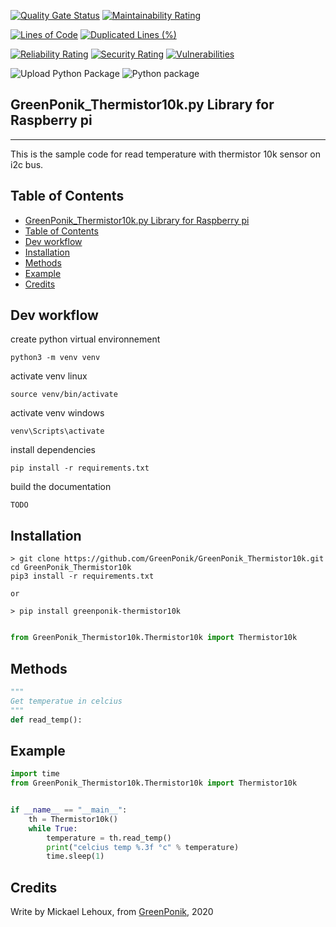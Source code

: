 [![Quality Gate Status](https://sonarcloud.io/api/project_badges/measure?project=GreenPonik_GreenPonik_Thermistor10k&metric=alert_status)](https://sonarcloud.io/dashboard?id=GreenPonik_GreenPonik_Thermistor10k)
[![Maintainability Rating](https://sonarcloud.io/api/project_badges/measure?project=GreenPonik_GreenPonik_Thermistor10k&metric=sqale_rating)](https://sonarcloud.io/dashboard?id=GreenPonik_GreenPonik_Thermistor10k)

[![Lines of Code](https://sonarcloud.io/api/project_badges/measure?project=GreenPonik_GreenPonik_Thermistor10k&metric=ncloc)](https://sonarcloud.io/dashboard?id=GreenPonik_GreenPonik_Thermistor10k)
[![Duplicated Lines (%)](https://sonarcloud.io/api/project_badges/measure?project=GreenPonik_GreenPonik_Thermistor10k&metric=duplicated_lines_density)](https://sonarcloud.io/dashboard?id=GreenPonik_GreenPonik_Thermistor10k)

[![Reliability Rating](https://sonarcloud.io/api/project_badges/measure?project=GreenPonik_GreenPonik_Thermistor10k&metric=reliability_rating)](https://sonarcloud.io/dashboard?id=GreenPonik_GreenPonik_Thermistor10k)
[![Security Rating](https://sonarcloud.io/api/project_badges/measure?project=GreenPonik_GreenPonik_Thermistor10k&metric=security_rating)](https://sonarcloud.io/dashboard?id=GreenPonik_GreenPonik_Thermistor10k)
[![Vulnerabilities](https://sonarcloud.io/api/project_badges/measure?project=GreenPonik_GreenPonik_Thermistor10k&metric=vulnerabilities)](https://sonarcloud.io/dashboard?id=GreenPonik_GreenPonik_Thermistor10k)


![Upload Python Package](https://github.com/GreenPonik/GreenPonik_Thermistor10k/workflows/Upload%20Python%20Package/badge.svg?event=release)
![Python package](https://github.com/GreenPonik/GreenPonik_Thermistor10k/workflows/Python%20package/badge.svg?event=push)


## GreenPonik_Thermistor10k.py Library for Raspberry pi
---------------------------------------------------------
This is the sample code for read temperature with thermistor 10k sensor on i2c bus.


## Table of Contents

- [GreenPonik_Thermistor10k.py Library for Raspberry pi](#greenponikthermistor10kpy-library-for-raspberry-pi)
- [Table of Contents](#table-of-contents)
- [Dev workflow](#dev-workflow)
- [Installation](#installation)
- [Methods](#methods)
- [Example](#example)
- [Credits](#credits)

## Dev workflow
create python virtual environnement
```shell
python3 -m venv venv
```
activate venv linux
```shell
source venv/bin/activate
```
activate venv windows
```
venv\Scripts\activate
```
install dependencies
```shell
pip install -r requirements.txt
```
build the documentation
```shell
TODO
```

## Installation
```shell
> git clone https://github.com/GreenPonik/GreenPonik_Thermistor10k.git
cd GreenPonik_Thermistor10k
pip3 install -r requirements.txt

or 

> pip install greenponik-thermistor10k
```
```Python

from GreenPonik_Thermistor10k.Thermistor10k import Thermistor10k

```

## Methods

```python
"""
Get temperatue in celcius
"""
def read_temp():

```

## Example


```Python
import time
from GreenPonik_Thermistor10k.Thermistor10k import Thermistor10k


if __name__ == "__main__":
    th = Thermistor10k()
    while True:
        temperature = th.read_temp()
        print("celcius temp %.3f °c" % temperature)
        time.sleep(1)

```

## Credits
Write by Mickael Lehoux, from [GreenPonik](https://www.greenponik.com), 2020
